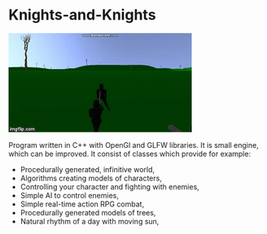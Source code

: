 # Knights-and-Knights
![alt-text](https://github.com/novitamme/Knights-and-Knights/blob/master/2xzd0v.gif?raw=true)

Program written in C++ with OpenGl and GLFW libraries. It is small engine, which can be improved. It consist of classes which provide for example:
- Procedurally generated, infinitive world,
- Algorithms creating models of characters,
- Controlling your character and fighting with enemies,
- Simple AI to control enemies,
- Simple real-time action RPG combat,
- Procedurally generated models of trees,
- Natural rhythm of a day with moving sun,
